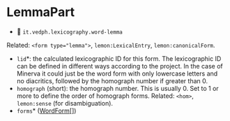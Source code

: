 # LemmaPart

- 🚩 `it.vedph.lexicography.word-lemma`

Related: `<form type="lemma">`, `lemon:LexicalEntry`, `lemon:canonicalForm`.

- `lid`\*: the calculated lexicographic ID for this form. The lexicographic ID can be defined in different ways according to the project. In the case of Minerva it could just be the word form with only lowercase letters and no diacritics, followed by the homograph number if greater than 0.
- `homograph` (short): the homograph number. This is usually 0. Set to 1 or more to define the order of homograph forms. Related: `<hom>`, `lemon:sense` (for disambiguation).
- `forms`\* ([WordForm[]](word-forms-part.md))
